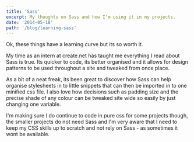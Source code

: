 ```yaml
---
title: 'Sass'
excerpt: My thoughts on Sass and how I'm using it in my projects.
date: '2014-05-18'
path: '/blog/learning-sass'
---
```


Ok, these things have a learning curve but its so worth it.

My time as an intern at create.net has taught me everything I read about Sass is true. Its quicker to code, its better organised and it allows for design patterns to be used throughout a site and tweaked from once place.

As a bit of a neat freak, its been great to discover how Sass can help organise stylesheets in to little snippets that can then be imported in to one minified css file.
I also love how decisions such as padding size and the precise shade of any colour can be tweaked site wide so easily by just changing one variable.

I'm making sure I do continue to code in pure css for some projects though, the smaller projects do not need Sass and I'm very aware that I need to keep my CSS skills up to scratch and not rely on Sass - as sometimes it wont be available.
